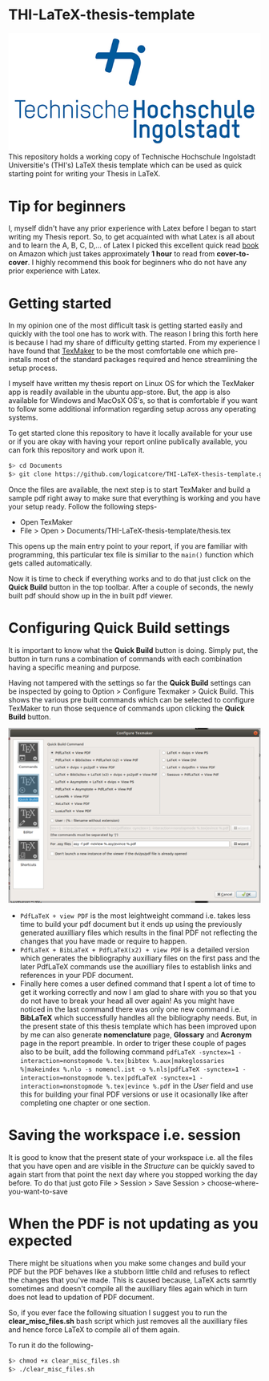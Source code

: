 # THI-LaTeX-thesis-template
![](./images/thiRGB.jpg)
This repository holds a working copy of Technische Hochschule Ingolstadt Universitie's (THI's) LaTeX thesis template which can be used as quick starting point for writing your Thesis in LaTeX.

# Tip for beginners
I, myself didn't have any prior experience with Latex before I began to start writing my Thesis report. So, to get 
acquainted with what Latex is all about and to learn the A, B, C, D,... of Latex I picked this excellent quick read
[book](https://www.amazon.de/gp/product/1543162649/ref=ppx_yo_dt_b_asin_title_o08_s00?ie=UTF8&psc=1) on Amazon which 
just takes approximately **1 hour** to read from **cover-to-cover**. I highly recommend this book for beginners who do 
not have any prior experience with Latex.

# Getting started
In my opinion one of the most difficult task is getting started easily and quickly with the tool one has to work with. 
The reason I bring this forth here is because I had my share of difficulty getting started. From my experience I have 
found that [TexMaker](https://www.xm1math.net/texmaker/) to be the most comfortable one which pre-installs most of the 
standard packages required and hence streamlining the setup process.

I myself have written my thesis report on Linux OS for which the TexMaker app is readily available in the ubuntu 
app-store. But, the app is also available for Windows and MacOsX OS's, so that is comfortable if you want to follow some
 additional information regarding setup across any operating systems.

To get started clone this repository to have it locally available for your use or if you are okay with having your report
online publically available, you can fork this repository and work upon it.

```bash
$> cd Documents
$> git clone https://github.com/logicatcore/THI-LaTeX-thesis-template.git
```
Once the files are available, the next step is to start TexMaker and build a sample pdf right away to make sure that 
everything is working and you have your setup ready. Follow the following steps-
* Open TexMaker
* File > Open > Documents/THI-LaTeX-thesis-template/thesis.tex

This opens up the main entry point to your report, if you are familiar with programming, this particular tex file is 
similiar to the `main()` function which gets called automatically.

Now it is time to check if everything works and to do that just click on the **Quick Build** button in the top toolbar. 
After a couple of seconds, the newly built pdf should show up in the in built pdf viewer.

# Configuring Quick Build settings
It is important to know what the **Quick Build** button is doing. Simply put, the button in turn runs a combination of
 commands with each combination having a specific meaning and purpose.

Having not tampered with the settings so far the **Quick Build** settings can be inspected by going to 
Option > Configure Texmaker > Quick Build. This shows the various pre built commands which can be selected to configure
 TexMaker to run those sequence of commands upon clicking the **Quick Build** button.

![](./misc/configure.png)

* `PdfLaTeX + view PDF` is the most leightweight command i.e. takes less time to build your pdf document but it ends up 
using the previously generated auxilliary files which results in the final PDF not reflecting the changes that you have
  made or require to happen.
* `PdfLaTeX + BibLaTeX + PdfLaTeX(x2) + view PDF` is a detailed version which generates the bibliography auxilliary 
files on the first pass and the later PdfLaTeX commands use the auxilliary files to establish links and references in 
  your PDF document.
* Finally here comes a user defined command that I spent a lot of time to get it working correctly and now I am glad to 
share with you so that you do not have to break your head all over again! As you might have noticed in the last command 
  there was only one new command i.e. **BibLaTeX** which successfully handles all the bibliography needs. But, in the
  present state of this thesis template which has been improved upon by me can also generate **nomenclature** page, 
  **Glossary** and **Acronym** page in the report preamble. In order to triger these couple of pages also to be built, 
  add the following command 
  `pdfLaTeX -synctex=1 -interaction=nonstopmode %.tex|bibtex %.aux|makeglossaries %|makeindex %.nlo -s nomencl.ist -o %.nls|pdfLaTeX -synctex=1 -interaction=nonstopmode %.tex|pdfLaTeX -synctex=1 -interaction=nonstopmode %.tex|evince %.pdf`
  in the *User* field and use this for building your final PDF versions or use it ocasionally like after completing one
  chapter or one section.
  
# Saving the workspace i.e. session
It is good to know that the present state of your workspace i.e. all the files that you have open and are visible in 
the *Structure* can be quickly saved to again start from that point the next day where you stopped working the day 
before. To do that just goto File > Session > Save Session > choose-where-you-want-to-save

# When the PDF is not updating as you expected
There might be situations when you make some changes and build your PDF but the PDF behaves like a stubborn little child
and refuses to reflect the changes that you've made. This is caused because, LaTeX acts samrtly sometimes and doesn't 
compile all the auxilliary files again which in turn does not lead to updation of PDF document.

So, if you ever face the following situation I suggest you to run the **clear_misc_files.sh** bash script which just 
removes all the auxilliary files and hence force LaTeX to compile all of them again.

To run it do the following-
```bash
$> chmod +x clear_misc_files.sh
$> ./clear_misc_files.sh
```
  
